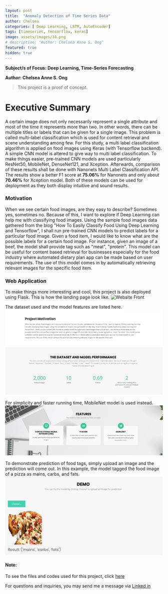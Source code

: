 ```yaml
---
layout: post
title:  "Anomaly Detection of Time Series Data"
author: Chelsea
categories: [ Deep Learning, LSTM, AutoEncoder]
tags: [timeseries, tensorflow, keras]
image: assets/images/18.png
# description: "Author: Chelsea Anne S. Ong"
featured: true
hidden: true
---
```

**Subject/s of Focus: Deep Learning, Time-Series Forecasting**

**Author: Chelsea Anne S. Ong**

>This project is a proof of concept.

# Executive Summary
A certain image does not only necessarily represent a single attribute and most of the time it represents more than two. In other words, there can be multiple titles or labels that can be given for a single image. This problem is called multi-label classification which is used for content retrieval and scene understanding among few. For this study, a multi label classification algorithm is applied on food images using Keras (with Tensorflow backend). A simple CNN model is altered to give way to multi label classification. To make things easier, pre-trained CNN models are used particularly ResNet50, MobileNet, DenseNet121, and Xception. Afterwards, comparison of these results shall be done with Nanonets Multi Label Classification API. The results show a better F1 score at **75.06%** for Nanonets and only about **70.46%** for Xception model. Both of these models can be used for deployment as they both display intuitive and sound results.

### Motivation
When we see certain food images, are they easy to describe? Sometimes yes, sometimes no. Because of this, I want to explore if Deep Learning can help me with classifying food images. Using the sample food images data gathered from the blog "How To Easily Classify Food Using Deep Learning and Tensorflow", I shall run pre-trained CNN models to predict labels for a particular food image. Given a food item, I would like to know what are the possible labels for a certain food image. For instance, given an image of a beef, the model shall provide tag such as "meat", "protein". This model can be useful for content based retrieval for businesses especially for the food industry where automated dietary plan app can be made based on user requirements. The use of this model comes in by automatically retrieving relevant images for the specific food item.

### Web Application
To make things more interesting and cool, this project is also deployed using Flask. This is how the landing page look like.
![Website Front](/assets/images/Website_Front.png)

The dataset used and the model features are listed here.
![Website Desc](/assets/images/Website_Desc.png)

For simplicity and faster running time, MobileNet model is used instead.
![Website Features](/assets/images/Website_Features.png)

To demonstrate prediction of food tags, simply upload an image and the prediction will come out. In this example, the model tagged the food image of a pizza as mains, carbs, and fats.
![Website Demo](/assets/images/Website_Demo.png)

#### Note:
To see the files and codes used for this project, click [here](https://github.com/ongchelseaanne/Classifying-Food-Images-using-Deep-Learning)

For questions and inquiries, you may send me a message via [Linked in](https://www.linkedin.com/in/ongchelseaanne)


<!-- #### How to use?

It's actually really simple! Add the rating in your YAML front matter. It also supports halfs: -->

<!-- ```html
---
layout: post
title:  "Inception Movie"
author: john
categories: [ Jekyll, tutorial ]
tags: [red, yellow]
image: assets/images/11.jpg
description: "My review of Inception movie. Actors, directing and more."
rating: 4.5
---
``` -->

